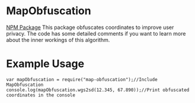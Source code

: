 # MapObfuscation
[NPM Package](https://www.npmjs.com/package/map-obfuscation/)
This package obfuscates coordinates to improve user privacy. The code has some detailed comments if you want to learn more about the inner workings of this algorithm.
# Example Usage
```
var mapObfuscation = require("map-obfuscation");//Include MapObfuscation
console.log(mapObfuscation.wgs2sd(12.345, 67.890));//Print obfuscated coordinates in the console
```
